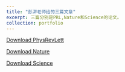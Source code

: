 ```yaml
---
title: "彭湃老师给的三篇文章"
excerpt: 三篇分别是PRL,Nature和Science的论文。
collection: portfolio
---
```


[Download PhysRevLett](http://townlin.github.io/portfolio/PhysRevLett.123.170503.pdf) 

[Download Nature](http://townlin.github.io/portfolio/nature07126.pdf)

[Download Science](http://townlin.github.io/portfolio/science.aah3752.pdf)
